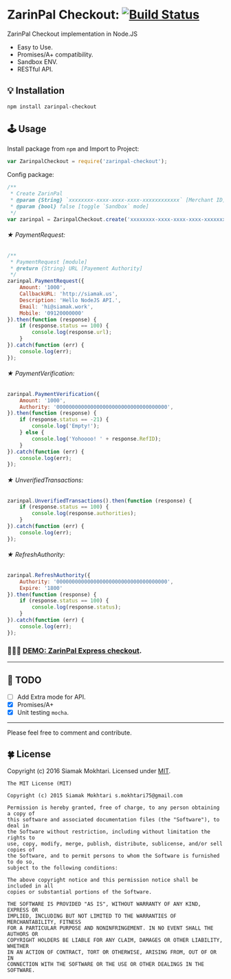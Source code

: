 # ZarinPal Checkout:  [![Build Status](https://travis-ci.org/siamak/zarinpal-checkout.svg?branch=master)](https://travis-ci.org/siamak/zarinpal-checkout)
ZarinPal Checkout implementation in Node.JS
* Easy to Use.
* Promises/A+ compatibility.
* Sandbox ENV.
* RESTful API.

## 💡 Installation

```bash
npm install zarinpal-checkout
```

## 🕹 Usage

Install package from `npm` and Import to Project:
```javascript
var ZarinpalCheckout = require('zarinpal-checkout');
```
Config package:
```javascript
/**
 * Create ZarinPal
 * @param {String} `xxxxxxxx-xxxx-xxxx-xxxx-xxxxxxxxxxxx` [Merchant ID]
 * @param {bool} false [toggle `Sandbox` mode]
 */
var zarinpal = ZarinpalCheckout.create('xxxxxxxx-xxxx-xxxx-xxxx-xxxxxxxxxxxx', false);
```
###### ★ PaymentRequest:
```javascript
/**
 * PaymentRequest [module]
 * @return {String} URL [Payement Authority]
 */
zarinpal.PaymentRequest({
	Amount: '1000',
	CallbackURL: 'http://siamak.us',
	Description: 'Hello NodeJS API.',
	Email: 'hi@siamak.work',
	Mobile: '09120000000'
}).then(function (response) {
	if (response.status == 100) {
		console.log(response.url);
	}
}).catch(function (err) {
	console.log(err);
});
```
###### ★ PaymentVerification:
```javascript
zarinpal.PaymentVerification({
	Amount: '1000',
	Authority: '000000000000000000000000000000000000',
}).then(function (response) {
	if (response.status == -21) {
		console.log('Empty!');
	} else {
		console.log('Yohoooo! ' + response.RefID);
	}
}).catch(function (err) {
	console.log(err);
});
```
###### ★ UnverifiedTransactions:
```javascript
zarinpal.UnverifiedTransactions().then(function (response) {
	if (response.status == 100) {
		console.log(response.authorities);
	}
}).catch(function (err) {
	console.log(err);
});
```
###### ★ RefreshAuthority:
```javascript
zarinpal.RefreshAuthority({
	Authority: '000000000000000000000000000000000000',
	Expire: '1800'
}).then(function (response) {
	if (response.status == 100) {
		console.log(response.status);
	}
}).catch(function (err) {
	console.log(err);
});
```
### 🍦🍦🍦 [DEMO: ZarinPal Express checkout](https://github.com/siamakmokhtari/zarinpal-express-checkout).
---
## 🔆 TODO
- [ ] Add Extra mode for API.
- [x] Promises/A+
- [x] Unit testing `mocha`.

---
Please feel free to comment and contribute.

## 🍀 License
Copyright (c) 2016 Siamak Mokhtari. Licensed under [MIT](http://siamak.mit-license.org).

```
The MIT License (MIT)

Copyright (c) 2015 Siamak Mokhtari s.mokhtari75@gmail.com

Permission is hereby granted, free of charge, to any person obtaining a copy of
this software and associated documentation files (the "Software"), to deal in
the Software without restriction, including without limitation the rights to
use, copy, modify, merge, publish, distribute, sublicense, and/or sell copies of
the Software, and to permit persons to whom the Software is furnished to do so,
subject to the following conditions:

The above copyright notice and this permission notice shall be included in all
copies or substantial portions of the Software.

THE SOFTWARE IS PROVIDED "AS IS", WITHOUT WARRANTY OF ANY KIND, EXPRESS OR
IMPLIED, INCLUDING BUT NOT LIMITED TO THE WARRANTIES OF MERCHANTABILITY, FITNESS
FOR A PARTICULAR PURPOSE AND NONINFRINGEMENT. IN NO EVENT SHALL THE AUTHORS OR
COPYRIGHT HOLDERS BE LIABLE FOR ANY CLAIM, DAMAGES OR OTHER LIABILITY, WHETHER
IN AN ACTION OF CONTRACT, TORT OR OTHERWISE, ARISING FROM, OUT OF OR IN
CONNECTION WITH THE SOFTWARE OR THE USE OR OTHER DEALINGS IN THE SOFTWARE.
```
